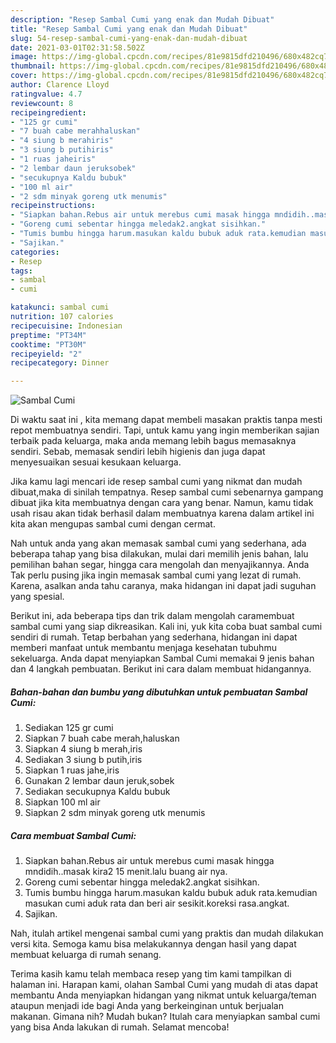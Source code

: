 ```yaml
---
description: "Resep Sambal Cumi yang enak dan Mudah Dibuat"
title: "Resep Sambal Cumi yang enak dan Mudah Dibuat"
slug: 54-resep-sambal-cumi-yang-enak-dan-mudah-dibuat
date: 2021-03-01T02:31:58.502Z
image: https://img-global.cpcdn.com/recipes/81e9815dfd210496/680x482cq70/sambal-cumi-foto-resep-utama.jpg
thumbnail: https://img-global.cpcdn.com/recipes/81e9815dfd210496/680x482cq70/sambal-cumi-foto-resep-utama.jpg
cover: https://img-global.cpcdn.com/recipes/81e9815dfd210496/680x482cq70/sambal-cumi-foto-resep-utama.jpg
author: Clarence Lloyd
ratingvalue: 4.7
reviewcount: 8
recipeingredient:
- "125 gr cumi"
- "7 buah cabe merahhaluskan"
- "4 siung b merahiris"
- "3 siung b putihiris"
- "1 ruas jaheiris"
- "2 lembar daun jeruksobek"
- "secukupnya Kaldu bubuk"
- "100 ml air"
- "2 sdm minyak goreng utk menumis"
recipeinstructions:
- "Siapkan bahan.Rebus air untuk merebus cumi masak hingga mndidih..masak kira2 15 menit.lalu buang air nya."
- "Goreng cumi sebentar hingga meledak2.angkat sisihkan."
- "Tumis bumbu hingga harum.masukan kaldu bubuk aduk rata.kemudian masukan cumi aduk rata dan beri air sesikit.koreksi rasa.angkat."
- "Sajikan."
categories:
- Resep
tags:
- sambal
- cumi

katakunci: sambal cumi 
nutrition: 107 calories
recipecuisine: Indonesian
preptime: "PT34M"
cooktime: "PT30M"
recipeyield: "2"
recipecategory: Dinner

---
```



![Sambal Cumi](https://img-global.cpcdn.com/recipes/81e9815dfd210496/680x482cq70/sambal-cumi-foto-resep-utama.jpg)

Di waktu  saat ini , kita memang dapat membeli masakan praktis tanpa mesti repot membuatnya sendiri. Tapi, untuk kamu yang ingin memberikan sajian terbaik pada keluarga, maka anda memang lebih bagus memasaknya sendiri. Sebab, memasak sendiri lebih higienis dan juga dapat menyesuaikan sesuai kesukaan keluarga.

Jika kamu lagi mencari ide resep sambal cumi yang nikmat dan mudah dibuat,maka di sinilah tempatnya. Resep sambal cumi  sebenarnya gampang dibuat jika kita membuatnya dengan cara yang benar. Namun, kamu tidak usah risau akan tidak berhasil dalam membuatnya 
karena dalam artikel ini kita akan mengupas sambal cumi dengan cermat.  



Nah untuk anda yang akan memasak sambal cumi yang sederhana, ada beberapa tahap yang bisa dilakukan, mulai dari memilih jenis bahan, lalu pemilihan bahan segar, hingga cara mengolah dan menyajikannya. Anda Tak perlu pusing jika ingin memasak sambal cumi yang lezat di rumah. Karena, asalkan anda  tahu caranya, maka hidangan ini dapat jadi suguhan yang spesial.

Berikut ini, ada beberapa tips dan trik dalam mengolah caramembuat sambal cumi yang siap dikreasikan. Kali ini, yuk kita coba buat sambal cumi sendiri di rumah. Tetap berbahan yang sederhana, hidangan ini dapat memberi manfaat untuk membantu menjaga kesehatan tubuhmu sekeluarga. Anda dapat menyiapkan Sambal Cumi memakai 9 jenis bahan dan 4 langkah pembuatan. Berikut ini cara dalam membuat hidangannya.

<!--inarticleads1-->

##### Bahan-bahan dan bumbu yang dibutuhkan untuk pembuatan Sambal Cumi:

1. Sediakan 125 gr cumi
1. Siapkan 7 buah cabe merah,haluskan
1. Siapkan 4 siung b merah,iris
1. Sediakan 3 siung b putih,iris
1. Siapkan 1 ruas jahe,iris
1. Gunakan 2 lembar daun jeruk,sobek
1. Sediakan secukupnya Kaldu bubuk
1. Siapkan 100 ml air
1. Siapkan 2 sdm minyak goreng utk menumis




<!--inarticleads2-->

##### Cara membuat Sambal Cumi:

1. Siapkan bahan.Rebus air untuk merebus cumi masak hingga mndidih..masak kira2 15 menit.lalu buang air nya.
1. Goreng cumi sebentar hingga meledak2.angkat sisihkan.
1. Tumis bumbu hingga harum.masukan kaldu bubuk aduk rata.kemudian masukan cumi aduk rata dan beri air sesikit.koreksi rasa.angkat.
1. Sajikan.




Nah, itulah artikel mengenai  sambal cumi  yang praktis dan mudah dilakukan versi kita. Semoga kamu bisa melakukannya dengan hasil yang dapat membuat keluarga di rumah senang. 

Terima kasih kamu telah membaca resep yang tim kami tampilkan di halaman ini. Harapan kami, olahan  Sambal Cumi yang mudah di atas dapat membantu Anda menyiapkan hidangan yang nikmat untuk keluarga/teman ataupun menjadi ide bagi Anda yang berkeinginan untuk berjualan makanan. Gimana nih? Mudah bukan? Itulah cara menyiapkan sambal cumi yang bisa Anda lakukan di rumah. Selamat mencoba!

